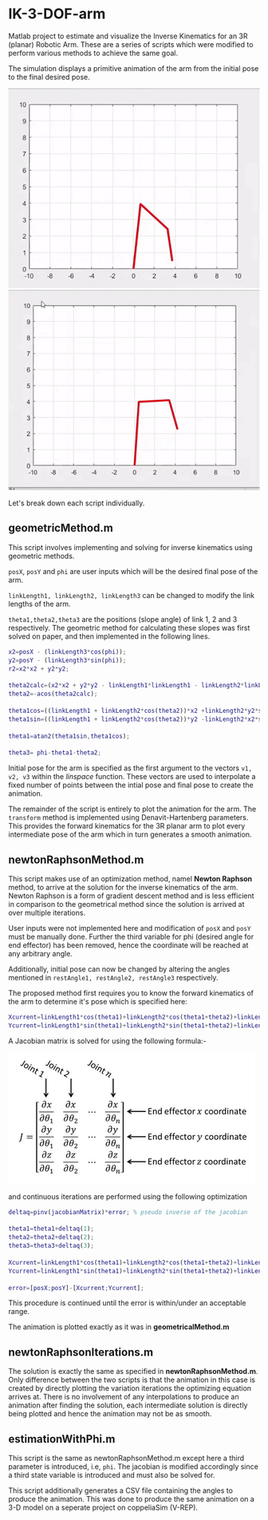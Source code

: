 # IK-3-DOF-arm

Matlab project to estimate and visualize the Inverse Kinematics for an 3R (planar) Robotic Arm.
These are a series of scripts which were modified to perform various methods to achieve the same goal.

The simulation displays a primitive animation of the arm from the initial pose to the final desired pose.

![Plot Animation](/resources/animation1.gif)
![Plot Animation](/resources/animation2.gif)

Let's break down each script individually.

## geometricMethod.m

This script involves implementing and solving for inverse kinematics using geometric methods.

`posX`, `posY` and `phi` are user inputs which will be the desired final pose of the arm.

`linkLength1, linkLength2, linkLength3` can be changed to modify the link lengths of the arm.

`theta1,theta2,theta3` are the positions (slope angle) of link 1, 2 and 3 respectively.
The geometric method for calculating these slopes was first solved on paper, and then implemented in the following lines.

```Matlab
x2=posX - (linkLength3*cos(phi));
y2=posY - (linkLength3*sin(phi));
r2=x2*x2 + y2*y2;

theta2calc=(x2*x2 + y2*y2 - linkLength1*linkLength1 - linkLength2*linkLength2)/(2*linkLength1*linkLength2);
theta2=-acos(theta2calc);

theta1cos=((linkLength1 + linkLength2*cos(theta2))*x2 +linkLength2*y2*sin(theta2))/r2;
theta1sin=((linkLength1 + linkLength2*cos(theta2))*y2 -linkLength2*x2*sin(theta2))/r2;

theta1=atan2(theta1sin,theta1cos);

theta3= phi-theta1-theta2;
```

Initial pose for the arm is specified as the first argument to the vectors `v1, v2, v3` within the _linspace_ function.
These vectors are used to interpolate a fixed number of points between the intial pose and final pose to create the animation.

The remainder of the script is entirely to plot the animation for the arm.
The `transform` method is implemented using Denavit-Hartenberg parameters.
This provides the forward kinematics for the 3R planar arm to plot every intermediate pose of the arm which in turn generates a smooth animation.

## newtonRaphsonMethod.m

This script makes use of an optimization method, namel **Newton Raphson** method, to arrive at the solution for the inverse kinematics of the arm. Newton Raphson is a form of gradient descent method and is less efficient in comparison to the geometrical method since the solution is arrived at over multiple iterations.

User inputs were not implemented here and modification of `posX` and `posY` must be manually done. Further the third variable for phi (desired angle for end effector) has been removed, hence the coordinate will be reached at any arbitrary angle.

Additionally, initial pose can now be changed by altering the angles mentioned in `restAngle1, restAngle2, restAngle3` respectively.

The proposed method first requires you to know the forward kinematics of the arm to determine it's pose which is specified here:

```Matlab
Xcurrent=linkLength1*cos(theta1)+linkLength2*cos(theta1+theta2)+linkLength3*cos(theta1+theta2+theta3);
Ycurrent=linkLength1*sin(theta1)+linkLength2*sin(theta1+theta2)+linkLength3*sin(theta1+theta2+theta3);

```

A Jacobian matrix is solved for using the following formula:-

![formula](/resources/jacobian.jpg)

and continuous iterations are performed using the following optimization

```Matlab
deltaq=pinv(jacobianMatrix)*error; % pseudo inverse of the jacobian

theta1=theta1+deltaq(1);
theta2=theta2+deltaq(2);
theta3=theta3+deltaq(3);

Xcurrent=linkLength1*cos(theta1)+linkLength2*cos(theta1+theta2)+linkLength3*cos(theta1+theta2+theta3);
Ycurrent=linkLength1*sin(theta1)+linkLength2*sin(theta1+theta2)+linkLength3*sin(theta1+theta2+theta3);

error=[posX;posY]-[Xcurrent;Ycurrent];
```

This procedure is continued until the error is within/under an acceptable range.

The animation is plotted exactly as it was in **geometricalMethod.m**

## newtonRaphsonIterations.m

The solution is exactly the same as specified in **newtonRaphsonMethod.m**.
Only difference between the two scripts is that the animation in this case is created by directly plotting the variation iterations the optimizing equation arrives at.
There is no involvement of any interpolations to produce an animation after finding the solution, each intermediate solution is directly being plotted and hence the animation may not be as smooth.

## estimationWithPhi.m

This script is the same as newtonRaphsonMethod.m except here a third parameter is introduced, i.e, `phi`.
The jacobian is modified accordingly since a third state variable is introduced and must also be solved for.

This script additionally generates a CSV file containing the angles to produce the animation. This was done to produce the same animation on a 3-D model on a seperate project on coppeliaSim (V-REP).
